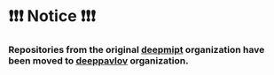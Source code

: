 # ❗❗❗ Notice ❗❗❗

### Repositories from the original [deepmipt](https://github.com/deepmipt) organization have been moved to [deeppavlov](https://github.com/deeppavlov) organization.

<!--
**deepmipt/deepmipt** is a ✨ _special_ ✨ repository because its `README.md` (this file) appears on your GitHub profile.

Here are some ideas to get you started:

- 🔭 I’m currently working on ...
- 🌱 I’m currently learning ...
- 👯 I’m looking to collaborate on ...
- 🤔 I’m looking for help with ...
- 💬 Ask me about ...
- 📫 How to reach me: ...
- 😄 Pronouns: ...
- ⚡ Fun fact: ...
-->
